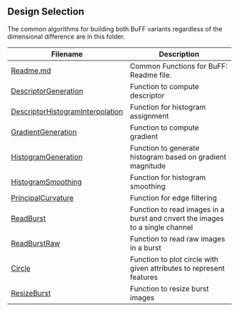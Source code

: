 ## Design Selection
The common algorithms for building both BuFF variants regardless of the dimensional difference are in this folder.


| Filename | Description |  
| ---------| ----------- |
| [Readme.md](./common/Readme.md) | Common Functions for BuFF: Readme file. |
| [DescriptorGeneration](./common/DescriptorGeneration.m) | Function to compute descriptor |
| [DescriptorHistogramInterpolation](./common/DescriptorHistogramInterpolation.m) | Function for histogram assignment |
| [GradientGeneration](./utils/GradientGeneration.m) | Function to compute gradient |
| [HistogramGeneration](./common/HistogramGeneration.m) | Function to generate histogram based on gradient magnitude |
| [HistogramSmoothing](./common/HistogramSmoothing.m) | Function for histogram smoothing |
| [PrincipalCurvature](./common/PrincipalCurvature.m) | Function for edge filtering |
| [ReadBurst](./common/ReadBurst.m) | Function to read images in a burst and cnvert the images to a single channel |
| [ReadBurstRaw](./common/ReadBurstRaw.m) | Function to read raw images in a burst |
| [Circle](./common/circle.m) | Function to plot circle with given attributes to represent features  |
| [ResizeBurst](./common/ResizeBurst.m) | Function to resize burst images |
